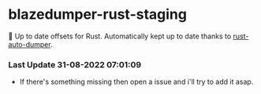 # blazedumper-rust-staging

🚀 Up to date offsets for Rust. Automatically kept up to date thanks to [rust-auto-dumper](https://github.com/Akandesh/rust-auto-dumper).


### Last Update 31-08-2022 07:01:09
- If there's something missing then open a issue and i'll try to add it asap.
